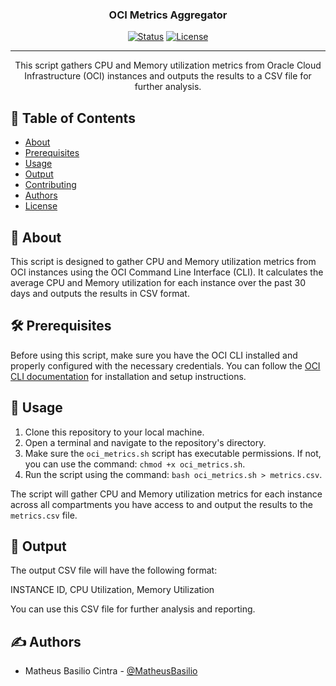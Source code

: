 <h3 align="center">OCI Metrics Aggregator</h3>

<div align="center">

[![Status](https://img.shields.io/badge/status-active-success.svg)]()
[![License](https://img.shields.io/badge/license-MIT-blue.svg)](/LICENSE)

</div>

---

<p align="center"> This script gathers CPU and Memory utilization metrics from Oracle Cloud Infrastructure (OCI) instances and outputs the results to a CSV file for further analysis.
    <br> 
</p>

## 📝 Table of Contents

- [About](#about)
- [Prerequisites](#prerequisites)
- [Usage](#usage)
- [Output](#output)
- [Contributing](../CONTRIBUTING.md)
- [Authors](#authors)
- [License](#license)

## 🧐 About <a name="about"></a>

This script is designed to gather CPU and Memory utilization metrics from OCI instances using the OCI Command Line Interface (CLI). It calculates the average CPU and Memory utilization for each instance over the past 30 days and outputs the results in CSV format.

## 🛠️ Prerequisites <a name="prerequisites"></a>

Before using this script, make sure you have the OCI CLI installed and properly configured with the necessary credentials. You can follow the [OCI CLI documentation](https://docs.oracle.com/en-us/iaas/Content/API/Concepts/cliconcepts.htm) for installation and setup instructions.

## 🚀 Usage <a name="usage"></a>

1. Clone this repository to your local machine.
2. Open a terminal and navigate to the repository's directory.
3. Make sure the `oci_metrics.sh` script has executable permissions. If not, you can use the command: `chmod +x oci_metrics.sh`.
4. Run the script using the command: `bash oci_metrics.sh > metrics.csv`.

The script will gather CPU and Memory utilization metrics for each instance across all compartments you have access to and output the results to the `metrics.csv` file.

## 📄 Output <a name="output"></a>

The output CSV file will have the following format:

INSTANCE ID, CPU Utilization, Memory Utilization


You can use this CSV file for further analysis and reporting.

## ✍️ Authors <a name="authors"></a>

- Matheus Basilio Cintra - [@MatheusBasilio](https://github.com/MatheusBasilio)

